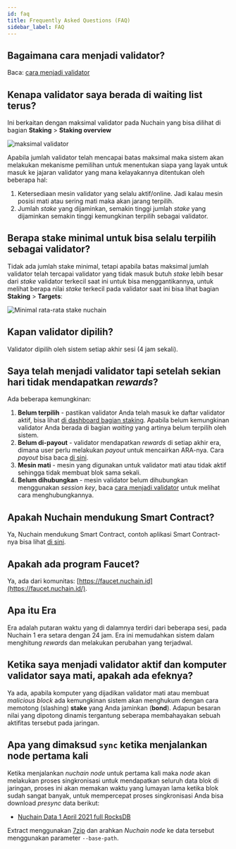 ```yaml
---
id: faq
title: Frequently Asked Questions (FAQ)
sidebar_label: FAQ
---
```


<!--
Dokumen ini dibagikan menjadi tiga topik utama:

- [Teknikal](faq-technical) untuk yang berkaitan dengan pengembangan aplikasi di Nuchain.
- [Pemelihara Jaringan](faq-network-maintainer) untuk yang berkaitan dengan pemeliharaan jaringan
  Nuchain seperti mekanisme validator dan nominator.
- [General](faq-general) untuk yang berkaitan dengan pertanyaan seputar Nuchain secara general. -->

## Bagaimana cara menjadi validator?

Baca: [cara menjadi validator](../learn/learn-validator.md)

## Kenapa validator saya berada di waiting list terus?

Ini berkaitan dengan maksimal validator pada Nuchain yang bisa dilihat di bagian **Staking** >
**Staking overview**

![maksimal validator](https://i.imgur.com/8snPCSR.png)

Apabila jumlah validator telah mencapai batas maksimal maka sistem akan melakukan mekanisme
pemilihan untuk menentukan siapa yang layak untuk masuk ke jajaran validator yang mana kelayakannya
ditentukan oleh beberapa hal:

1. Ketersediaan mesin validator yang selalu aktif/online. Jadi kalau mesin posisi mati atau sering
   mati maka akan jarang terpilih.
2. Jumlah _stake_ yang dijaminkan, semakin tinggi jumlah _stake_ yang dijaminkan semakin tinggi
   kemungkinan terpilih sebagai validator.

## Berapa stake minimal untuk bisa selalu terpilih sebagai validator?

Tidak ada jumlah stake minimal, tetapi apabila batas maksimal jumlah validator telah tercapai
validator yang tidak masuk butuh _stake_ lebih besar dari _stake_ validator terkecil saat ini untuk
bisa menggantikannya, untuk melihat berapa nilai _stake_ terkecil pada validator saat ini bisa lihat
bagian **Staking** > **Targets**:

![Minimal rata-rata stake nuchain](https://i.imgur.com/OTA9AfB.png)

## Kapan validator dipilih?

Validator dipilih oleh sistem setiap akhir sesi (4 jam sekali).

## Saya telah menjadi validator tapi setelah sekian hari tidak mendapatkan _rewards_?

Ada beberapa kemungkinan:

1. **Belum terpilih** - pastikan validator Anda telah masuk ke daftar validator aktif, bisa lihat
   [di dashboard bagian staking](https://dashboard.nuchain.network/#/staking). Apabila belum
   kemungkinan validator Anda berada di bagian _waiting_ yang artinya belum terpilih oleh sistem.
2. **Belum di-payout** - validator mendapatkan _rewards_ di setiap akhir era, dimana user perlu
   melakukan _payout_ untuk mencairkan ARA-nya. Cara _payout_ bisa baca
   [di sini](https://github.com/nusantarachain/nuchain/wiki/Payout).
3. **Mesin mati** - mesin yang digunakan untuk validator mati atau tidak aktif sehingga tidak
   membuat blok sama sekali.
4. **Belum dihubungkan** - mesin validator belum dihubungkan menggunakan _session key_, baca
   [cara menjadi validator](../learn/learn-validator.md) untuk
   melihat cara menghubungkannya.

## Apakah Nuchain mendukung Smart Contract?

Ya, Nuchain mendukung Smart Contract, contoh aplikasi Smart Contract-nya bisa lihat
[di sini](https://github.com/nusantarachain/onchain-apps).

## Apakah ada program Faucet?

Ya, ada dari komunitas: [https://faucet.nuchain.id](https://faucet.nuchain.id/).

## Apa itu Era

Era adalah putaran waktu yang di dalamnya terdiri dari beberapa sesi, pada Nuchain 1 era setara
dengan 24 jam. Era ini memudahkan sistem dalam menghitung _rewards_ dan melakukan perubahan yang
terjadwal.

## Ketika saya menjadi validator aktif dan komputer validator saya mati, apakah ada efeknya?

Ya ada, apabila komputer yang dijadikan validator mati atau membuat _malicious block_ ada
kemungkinan sistem akan menghukum dengan cara memotong (slashing) **stake** yang Anda jaminkan
(**bond**). Adapun besaran nilai yang dipotong dinamis tergantung seberapa membahayakan sebuah
aktifitas tersebut pada jaringan.

## Apa yang dimaksud `sync` ketika menjalankan node pertama kali

Ketika menjalankan _nuchain node_ untuk pertama kali maka _node_ akan melakukan proses singkronisasi
untuk mendapatkan seluruh data blok di jaringan, proses ini akan memakan waktu yang lumayan lama
ketika blok sudah sangat banyak, untuk mempercepat proses singkronisasi Anda bisa download _presync_
data berikut:

- [Nuchain Data 1 April 2021 full RocksDB](http://dmcd6hvaqrxz0.cloudfront.net/nuchain/presync-data/nuchain-snapshot-20210401-full-rocks.7z)

Extract menggunakan [7zip](https://www.7-zip.org/) dan arahkan _Nuchain node_ ke data tersebut
menggunakan parameter `--base-path`.
